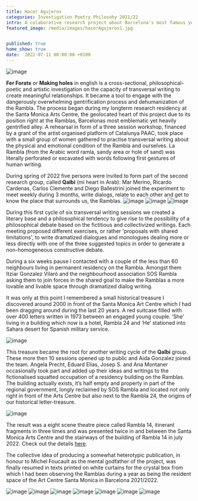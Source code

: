 ```yaml
---
title: Hacer Agujeros
categories: Investigation Poetry Philosohy 2021/22
intro: A colaborative research project about Barcelona's most famous yet gentrified alley, the Ramblas, through transversal and collective writing.
featured_image: /media/images/hacerAgujeros1.jpg


published: true
home_show: true
date:  2022-07-11 00:00:00 +0100
---
```


![image](/media/images/hacerAgujeros2.jpg)

**Fer Forats** or **Making holes** in english is a cross-sectional, philosophical-poetic and artistic investigation on the capacity of transversal writing to create meaningful relationships. It became a tool to engage with the dangerously overwhelming gentrification process and dehumanization of the Rambla. The process began during my longterm research residency at the Santa Monica Arts Centre, the geolocated heart of this project due to its position right at the Ramblas, Barcelonas most emblematic yet heavily gentrified alley. 
A rehearsal in form of a three session workshop, financed by a grant of the artist organised platform of Catalunya PAAC, took place with a small group of women gathered to practise transversal writing about the physical and emotional condition of the Rambla and ourselves. La Rambla (from the Arabic word ramla, sandy area or hole of sand) was literally perforated or excavated with words following first gestures of human writing. 

During spring of 2022 five persons were invited to form part of the second research group, called **Qalbi** (mi heart in Arab): Mar Merino, Ricardo Cardenas, Carlos Clemente and Diego Ballestrini joined the experiment to meet weekly during 3 months, write dialogs, relate to each other and get to know the place that surrounds us, the Ramblas.
![image](/media/images/hacerAgujerosQalbi2.jpg)
![image](/media/images/hacerAgujerosQalbi1.jpg)
![image](/media/images/hacerAgujeros3.jpg) 
 
During this first cycle of six transversal writing sessions we created a literary base and a philosophical tendency to give rise to the possibility of a philosophical debate based on the fictitious and collectivized writings. Each meeting proposed different exercises, or rather 'proposals with shared limitations', to write dramatized dialogues and monologues dealing more or less directly with one of the three suggested topics in order to generate a non-homogeneous constructive debate. 

During a six weeks pause I contacted with a couple of the less than 60 neighbours living in permanent residency on the Rambla. Amongst them Itziar Gonzalez Vilaró and the neighbourhood association SOS Rambla asking them to join forces in the shared goal to make the Ramblas a more lovable and livable space through dramatized dialog writing. 

It was only at this point I remembered a small historical treasure I discovered around 2000 in front of the Santa Monica Art Centre which I had been dragging around during the last 20 years. A red suitcase filled with over 400 letters written in 1973 between an engaged young couple. ‘She’ living in a building which now is a hotel, Rambla 24 and ‘He’ stationed into Sahara desert for Spanish military service.

![image](/media/images/hacerAgujerosCartes.jpg)

This treasure became the root for another writing cycle of the **Qalbi** group. These more then 10 sessions opened up to public and Aida Gonzalez joined the team. Angela Precht, Eduard Elias, Josep S. and Ana Montaner occasionally took part and added up their ideas and writings to the fictionalised squatted occupation of a residency building on the Ramblas. The building actually exists, it’s half empty and property in part of the regional government, longly reclaimed by SOS Rambla and located not only right in front of the Arts Centre but also next to the Rambla 24, the origins of our historical letter-treasure.

![image](/media/images/hacerAgujerosRambles14.jpg)


The result was a eight scene theatre piece called Rambla 14, itinerant fragments in three times and was presented twice in and between the Santa Monica Arts Centre and the stairways of the building of Rambla 14 in july 2022. Check out the details [here](https://artssantamonica.gencat.cat/ca/detall/Rambla-14-fragments-itinerants-en-tres-temps).


The collective idea of producing a somewhat heterotypic publication, in honour to Michel Foucault as the mental godfather of the project, was finally resumed in texts printed on white curtains for the crystal box from which I had been observing the Ramblas during a year as being the resident space of the Art Centre Santa Monica in Barcelona 2021/2022.

![image](/media/images/HacerAgujerosPubli1.jpg)
![image](/media/images/HacerAgujerosPubli2.jpg)
![image](/media/images/HacerAgujerosPubli3.jpg)
![image](/media/images/HacerAgujerosPubli4.jpg)
![image](/media/images/HacerAgujerosPubli5.jpg)
![image](/media/images/HacerAgujerosPubli6.jpg)
![image](/media/images/HacerAgujerosPubli7.jpg)

